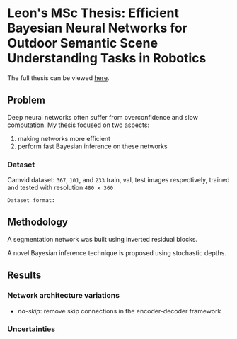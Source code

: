 # Leon's MSc Thesis: Efficient Bayesian Neural Networks for Outdoor Semantic Scene Understanding Tasks in Robotics

The full thesis can be viewed <a href="https://www.leonyao.net/pdfs/MSc_Thesis_LeonYao.pdf">here</a>.

## Problem

<!-- intro image -->
Deep neural networks often suffer from overconfidence and slow computation. My thesis focused on two aspects:

1. making networks more efficient
2. perform fast Bayesian inference on these networks

### Dataset
Camvid dataset: `367`, `101`, and `233` train, val, test images respectively, trained and tested with resolution `480 x 360`

```
Dataset format:

```

## Methodology

A segmentation network was built using inverted residual blocks.

<!-- network design -->

A novel Bayesian inference technique is proposed using stochastic depths.

<!-- Bayesian inference: stochastic depth -->


## Results

### Network architecture variations

* *no-skip*: remove skip connections in the encoder-decoder framework


### Uncertainties 
